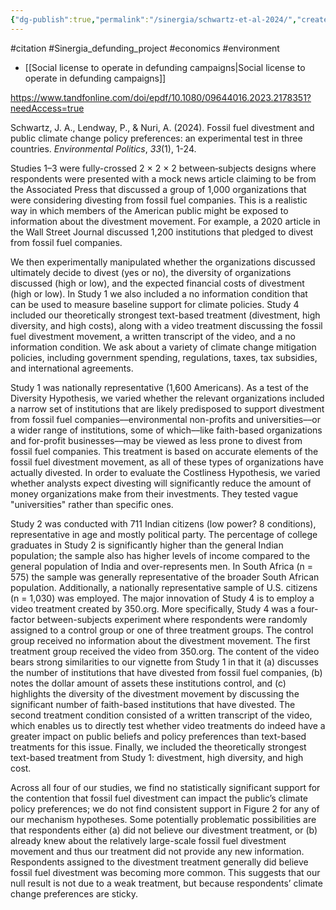 ```yaml
---
{"dg-publish":true,"permalink":"/sinergia/schwartz-et-al-2024/","created":"2025-03-20T00:11:13.219+00:00","updated":"2025-09-29T00:29:07.645+01:00"}
---
```


#citation #Sinergia_defunding_project #economics #environment 

- [[Social license to operate in defunding campaigns\|Social license to operate in defunding campaigns]]

https://www.tandfonline.com/doi/epdf/10.1080/09644016.2023.2178351?needAccess=true

Schwartz, J. A., Lendway, P., & Nuri, A. (2024). Fossil fuel divestment and public climate change policy preferences: an experimental test in three countries. _Environmental Politics_, _33_(1), 1-24.

Studies 1–3 were fully-crossed 2 × 2 × 2 between‐subjects designs where respondents were presented with a mock news article claiming to be from the Associated Press that discussed a group of 1,000 organizations that were considering divesting from fossil fuel companies. This is a realistic way in which members of the American public might be exposed to information about the divestment movement. For example, a 2020 article in the Wall Street Journal discussed 1,200 institutions that pledged to divest from fossil fuel companies.

We then experimentally manipulated whether the organizations discussed ultimately decide to divest (yes or no), the diversity of organizations discussed (high or low), and the expected financial costs of divestment (high or low). In Study 1 we also included a no information condition that can be used to measure baseline support for climate policies. Study 4 included our theoretically strongest text-based treatment (divestment, high diversity, and high costs), along with a video treatment discussing the fossil fuel divestment movement, a written transcript of the video, and a no information condition. We ask about a variety of climate change mitigation policies, including government spending, regulations, taxes, tax subsidies, and international agreements.

Study 1 was nationally representative (1,600 Americans). As a test of the Diversity Hypothesis, we varied whether the relevant organizations included a narrow set of institutions that are likely predisposed to support divestment from fossil fuel companies––environmental non-profits and universities––or a wider range of institutions, some of which––like faith-based organizations and for-profit businesses––may be viewed as less prone to divest from fossil fuel companies. This treatment is based on accurate elements of the fossil fuel divestment movement, as all of these types of organizations have actually divested. In order to evaluate the Costliness Hypothesis, we varied whether analysts expect divesting will significantly reduce the amount of money organizations make from their investments. They tested vague "universities" rather than specific ones.

Study 2 was conducted with 711 Indian citizens (low power? 8 conditions), representative in age and mostly political party. The percentage of college graduates in Study 2 is significantly higher than the general Indian population; the sample also has higher levels of income compared to the general population of India and over-represents men. In South Africa (n = 575) the sample was generally representative of the broader South African population. Additionally, a nationally representative sample of U.S. citizens (n = 1,030) was employed. The major innovation of Study 4 is to employ a video treatment created by 350.org. More specifically, Study 4 was a four-factor between-subjects experiment where respondents were randomly assigned to a control group or one of three treatment groups. The control group received no information about the divestment movement. The first treatment group received the video from 350.org. The content of the video bears strong similarities to our vignette from Study 1 in that it (a) discusses the number of institutions that have divested from fossil fuel companies, (b) notes the dollar amount of assets these institutions control, and (c) highlights the diversity of the divestment movement by discussing the significant number of faith-based institutions that have divested. The second treatment condition consisted of a written transcript of the video, which enables us to directly test whether video treatments do indeed have a greater impact on public beliefs and policy preferences than text-based treatments for this issue. Finally, we included the theoretically strongest text-based treatment from Study 1: divestment, high diversity, and high cost.

Across all four of our studies, we find no statistically significant support for the contention that fossil fuel divestment can impact the public’s climate policy preferences; we do not find consistent support in Figure 2 for any of our mechanism hypotheses. Some potentially problematic possibilities are that respondents either (a) did not believe our divestment treatment, or (b) already knew about the relatively large-scale fossil fuel divestment movement and thus our treatment did not provide any new information. Respondents assigned to the divestment treatment generally did believe fossil fuel divestment was becoming more common. This suggests that our null result is not due to a weak treatment, but because respondents’ climate change preferences are sticky.